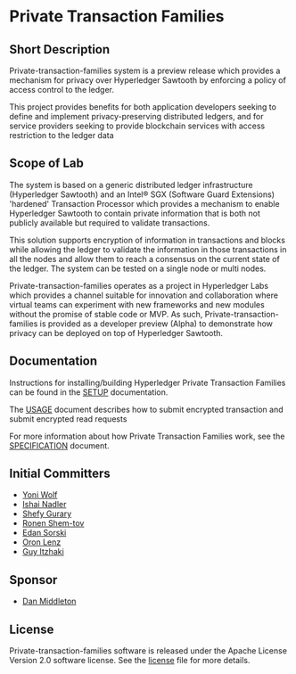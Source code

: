 # Private Transaction Families

## Short Description

Private-transaction-families system is a preview release which provides a 
mechanism for privacy over Hyperledger Sawtooth by enforcing a policy of 
access control to the ledger.

This project provides benefits for both application developers seeking to 
define and implement privacy-preserving distributed ledgers, and for service 
providers seeking to provide blockchain services with access restriction to 
the ledger data

## Scope of Lab

The system is based on a generic distributed ledger infrastructure 
(Hyperledger Sawtooth) and an Intel® SGX (Software Guard Extensions) 
'hardened' Transaction Processor which provides a mechanism to enable 
Hyperledger Sawtooth to contain private information that is both not publicly
available but required to validate transactions.

This solution supports encryption of information in transactions and blocks 
while allowing the ledger to validate the information in those transactions in 
all the nodes and allow them to reach a consensus on the current state of the 
ledger. The system can be tested on a single node or multi nodes.

Private-transaction-families operates as a project in Hyperledger Labs which 
provides a channel suitable for innovation and collaboration where virtual 
teams can experiment with new frameworks and new modules without the promise of
stable code or MVP. As such, Private-transaction-families is provided as a 
developer preview (Alpha) to demonstrate how privacy can be deployed on top of 
Hyperledger Sawtooth.

## Documentation

Instructions for installing/building Hyperledger Private Transaction Families
can be found in the [SETUP](SETUP.md) documentation.

The [USAGE](USAGE.md) document describes how to submit encrypted transaction
and submit encrypted read requests

For more information about how Private Transaction Families work, see the
[SPECIFICATION](SPECIFICATION.md) document.

  
## Initial Committers

- [Yoni Wolf](https://github.com/yoni-wolf)
- [Ishai Nadler](https://github.com/naishai)
- [Shefy Gurary](https://github.com/sgurary)
- [Ronen Shem-tov](https://github.com/ronenshemtov)
- [Edan Sorski](https://github.com/esorski)
- [Oron Lenz](mailto:oron.lenz@intel.com)
- [Guy Itzhaki](mailto:guy.itzhaki@intel.com)

  
## Sponsor

 - [Dan Middleton](https://github.com/dcmiddle)

  
## License

Private-transaction-families software is released under the Apache License 
Version 2.0 software license. See the [license](LICENSE) file for more details.

